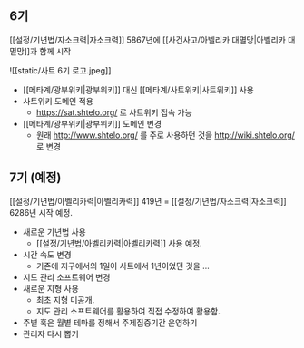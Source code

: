 ## 6기
[[설정/기년법/자소크력|자소크력]] 5867년에 [[사건사고/아벨리카 대멸망|아벨리카 대멸망]]과 함께 시작

![[static/사트 6기 로고.jpeg]]

- [[메타계/광부위키|광부위키]] 대신 [[메타계/사트위키|사트위키]] 사용
- 사트위키 도메인 적용
    - https://sat.shtelo.org/ 로 사트위키 접속 가능
- [[메타계/광부위키|광부위키]] 도메인 변경
    - 원래 http://www.shtelo.org/ 를 주로 사용하던 것을 http://wiki.shtelo.org/ 로 변경

## 7기 (예정)
[[설정/기년법/아벨리카력|아벨리카력]] 419년 = [[설정/기년법/자소크력|자소크력]] 6286년 시작 예정.

- 새로운 기년법 사용
    - [[설정/기년법/아벨리카력|아벨리카력]] 사용 예정.
- 시간 속도 변경
    - 기존에 지구에서의 1일이 사트에서 1년이었던 것을 ...
- 지도 관리 소프트웨어 변경
- 새로운 지형 사용
    - 최초 지형 미공개.
    - 지도 관리 소프트웨어를 활용하여 직접 수정하여 활용함.
- 주별 혹은 월별 테마를 정해서 주제집중기간 운영하기
- 관리자 다시 뽑기
